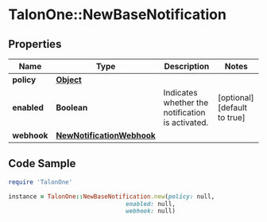 # TalonOne::NewBaseNotification

## Properties

Name | Type | Description | Notes
------------ | ------------- | ------------- | -------------
**policy** | [**Object**](.md) |  | 
**enabled** | **Boolean** | Indicates whether the notification is activated. | [optional] [default to true]
**webhook** | [**NewNotificationWebhook**](NewNotificationWebhook.md) |  | 

## Code Sample

```ruby
require 'TalonOne'

instance = TalonOne::NewBaseNotification.new(policy: null,
                                 enabled: null,
                                 webhook: null)
```


